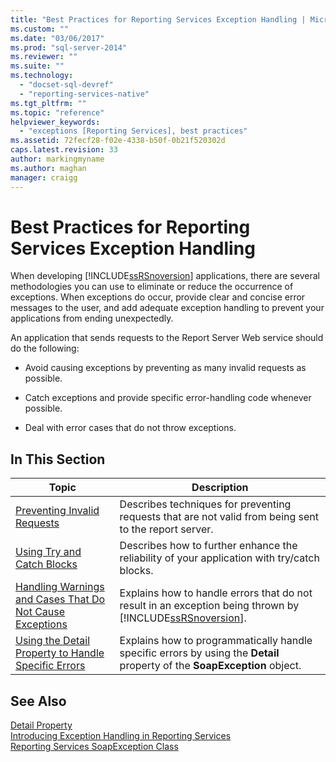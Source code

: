 ```yaml
---
title: "Best Practices for Reporting Services Exception Handling | Microsoft Docs"
ms.custom: ""
ms.date: "03/06/2017"
ms.prod: "sql-server-2014"
ms.reviewer: ""
ms.suite: ""
ms.technology: 
  - "docset-sql-devref"
  - "reporting-services-native"
ms.tgt_pltfrm: ""
ms.topic: "reference"
helpviewer_keywords: 
  - "exceptions [Reporting Services], best practices"
ms.assetid: 72fecf28-f02e-4338-b50f-0b21f520302d
caps.latest.revision: 33
author: markingmyname
ms.author: maghan
manager: craigg
---
```

# Best Practices for Reporting Services Exception Handling
  When developing [!INCLUDE[ssRSnoversion](../../../includes/ssrsnoversion-md.md)] applications, there are several methodologies you can use to eliminate or reduce the occurrence of exceptions. When exceptions do occur, provide clear and concise error messages to the user, and add adequate exception handling to prevent your applications from ending unexpectedly.  
  
 An application that sends requests to the Report Server Web service should do the following:  
  
-   Avoid causing exceptions by preventing as many invalid requests as possible.  
  
-   Catch exceptions and provide specific error-handling code whenever possible.  
  
-   Deal with error cases that do not throw exceptions.  
  
## In This Section  
  
|Topic|Description|  
|-----------|-----------------|  
|[Preventing Invalid Requests](preventing-invalid-requests.md)|Describes techniques for preventing requests that are not valid from being sent to the report server.|  
|[Using Try and Catch Blocks](using-try-and-catch-blocks.md)|Describes how to further enhance the reliability of your application with try/catch blocks.|  
|[Handling Warnings and Cases That Do Not Cause Exceptions](handling-warnings-and-cases-that-do-not-cause-exceptions.md)|Explains how to handle errors that do not result in an exception being thrown by [!INCLUDE[ssRSnoversion](../../../includes/ssrsnoversion-md.md)].|  
|[Using the Detail Property to Handle Specific Errors](using-the-detail-property-to-handle-specific-errors.md)|Explains how to programmatically handle specific errors by using the **Detail** property of the **SoapException** object.|  
  
## See Also  
 [Detail Property](../soapexception-class/detail-property.md)   
 [Introducing Exception Handling in Reporting Services](../introducing-exception-handling-in-reporting-services.md)   
 [Reporting Services SoapException Class](../soapexception-class/reporting-services-soapexception-class.md)  
  
  
